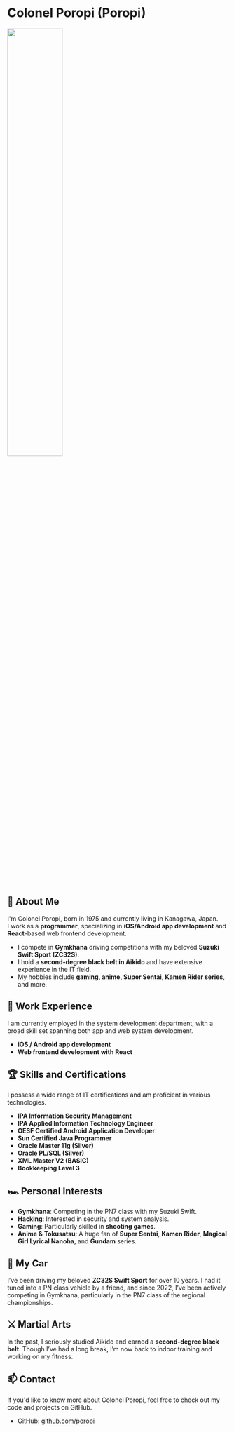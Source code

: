 # Colonel Poropi (Poropi)

<img width="50%" src="https://github.com/user-attachments/assets/3f88acc2-8aea-4afc-9a58-cb58a3813821"/>

## 🚀 About Me

I'm Colonel Poropi, born in 1975 and currently living in Kanagawa, Japan.  
I work as a **programmer**, specializing in **iOS/Android app development** and **React**-based web frontend development.

- I compete in **Gymkhana** driving competitions with my beloved **Suzuki Swift Sport (ZC32S)**.
- I hold a **second-degree black belt in Aikido** and have extensive experience in the IT field.
- My hobbies include **gaming, anime, Super Sentai, Kamen Rider series**, and more.

## 💼 Work Experience

I am currently employed in the system development department, with a broad skill set spanning both app and web system development.

- **iOS / Android app development**
- **Web frontend development with React**

## 🏆 Skills and Certifications

I possess a wide range of IT certifications and am proficient in various technologies.

- **IPA Information Security Management**
- **IPA Applied Information Technology Engineer**
- **OESF Certified Android Application Developer**
- **Sun Certified Java Programmer**
- **Oracle Master 11g (Silver)**
- **Oracle PL/SQL (Silver)**
- **XML Master V2 (BASIC)**
- **Bookkeeping Level 3**

## 🏎 Personal Interests

- **Gymkhana**: Competing in the PN7 class with my Suzuki Swift.
- **Hacking**: Interested in security and system analysis.
- **Gaming**: Particularly skilled in **shooting games**.
- **Anime & Tokusatsu**: A huge fan of **Super Sentai**, **Kamen Rider**, **Magical Girl Lyrical Nanoha**, and **Gundam** series.

## 🚗 My Car

I’ve been driving my beloved **ZC32S Swift Sport** for over 10 years. I had it tuned into a PN class vehicle by a friend, and since 2022, I’ve been actively competing in Gymkhana, particularly in the PN7 class of the regional championships.

## ⚔ Martial Arts

In the past, I seriously studied Aikido and earned a **second-degree black belt**. Though I’ve had a long break, I’m now back to indoor training and working on my fitness.

## 📫 Contact

If you'd like to know more about Colonel Poropi, feel free to check out my code and projects on GitHub.

- GitHub: [github.com/poropi](https://github.com/poropi)
